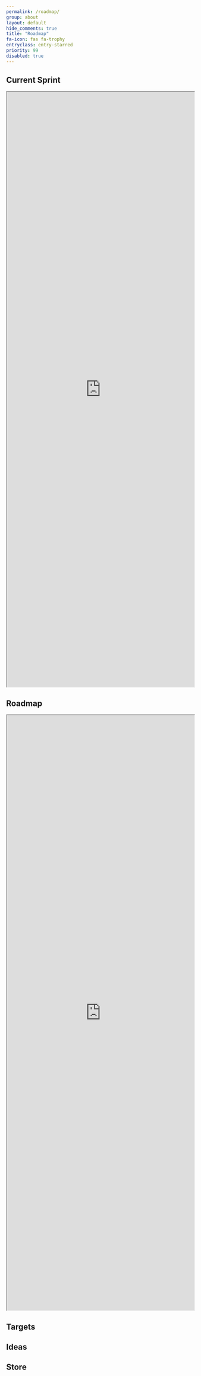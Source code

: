 ```yaml
---
permalink: /roadmap/
group: about
layout: default
hide_comments: true
title: "Roadmap"
fa-icon: fas fa-trophy 
entryclass: entry-starred
priority: 99
disabled: true
---
```


## Current Sprint

<iframe src="https://screenshots.korge.org/sprint.html" style="width:100%;height:40vh;"></iframe>

## Roadmap

<iframe src="https://screenshots.korge.org/roadmap.html" style="width:100%;height:40vh;"></iframe>

## Targets

<div data-obsidian-canvas="/roadmap/targets.canvas"></div>

## Ideas

<div data-obsidian-canvas="/roadmap/ideas.canvas"></div>

## Store

<div data-obsidian-canvas="/roadmap/store.canvas"></div>

<script src="/assets/showdown.min.js"></script>
<script src="/assets/render_canvas.js"></script>
